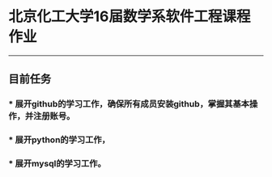 # **北京化工大学16届数学系软件工程课程作业**  
--------  
## 目前任务  
### * 展开github的学习工作，确保所有成员安装github，掌握其基本操作，并注册账号。
### * 展开python的学习工作，
### * 展开mysql的学习工作。


